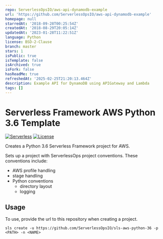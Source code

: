```yaml
---
repo: ServerlessOpsIO/aws-api-dynamodb-example
url: 'https://github.com/ServerlessOpsIO/aws-api-dynamodb-example'
homepage: null
starredAt: '2018-09-28T00:25:54Z'
createdAt: '2018-08-29T20:05:14Z'
updatedAt: '2023-01-28T11:22:51Z'
language: Python
license: BSD-2-Clause
branch: master
stars: 1
isPublic: true
isTemplate: false
isArchived: true
isFork: false
hasReadMe: true
refreshedAt: '2025-02-25T21:20:13.464Z'
description: Example API for DynamoDB using APIGateway and Lambda
tags: []
---
```


# Serverless Framework AWS Python 3.6 Template
[![Serverless](http://public.serverless.com/badges/v3.svg)](http://www.serverless.com)
[![License](https://img.shields.io/badge/License-BSD%202--Clause-orange.svg)](https://opensource.org/licenses/BSD-2-Clause)
<!-- [![Build Status](https://travis-ci.org/ServerlessOpsIO/%%PROJECT%%.svg?branch=master)](https://travis-ci.org/ServerlessOpsIO/%%PROJECT%%) -->
Creates a Python 3.6 Serverless Framework project for AWS.

Sets up a project with ServerlessOps project conventions. These conventions include:

* AWS profile handling
* stage handling
* Python conventions
  * directory layout
  * logging

## Usage
To use, provide the url to this repository when creating a project.

```
sls create -u https://github.com/ServerlessOpsIO/sls-aws-python-36 -p <PATH> -n <NAME>
```

